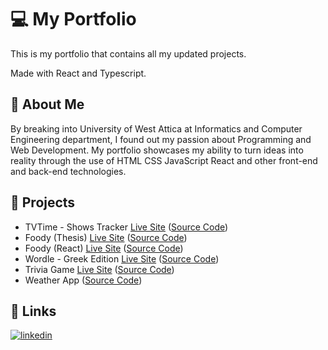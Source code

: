 # 💻 My Portfolio

This is my portfolio that contains all my updated projects.

Made with React and Typescript.

## 🚀 About Me

By breaking into University of West Attica at Informatics and Computer Engineering department, I found out my passion about Programming and Web Development. My portfolio showcases my ability to turn ideas into reality through the use of HTML CSS JavaScript React and other front-end and back-end technologies.

## 🚧 Projects

- TVTime - Shows Tracker [Live Site](https://tvtime-app-tracker.web.app/) ([Source Code](https://github.com/gniarchos/TVTime-ShowsTracker))
- Foody (Thesis) [Live Site](https://foody-thesis.000webhostapp.com/index.php) ([Source Code](https://github.com/gniarchos/foody-thesis))
- Foody (React) [Live Site](https://foody-d0bd4.web.app/) ([Source Code](https://github.com/gniarchos/foody-react))
- Wordle - Greek Edition [Live Site](https://gniarchos.github.io/wordle-gr/) ([Source Code](https://github.com/gniarchos/wordle-gr))
- Trivia Game [Live Site](https://gniarchos.github.io/trivia-game/) ([Source Code](https://github.com/gniarchos/trivia-game))
- Weather App ([Source Code](https://github.com/gniarchos/weather_app))

## 🔗 Links

[![linkedin](https://img.shields.io/badge/linkedin-0A66C2?style=for-the-badge&logo=linkedin&logoColor=white)](https://www.linkedin.com/in/giannis-niarchos/)
